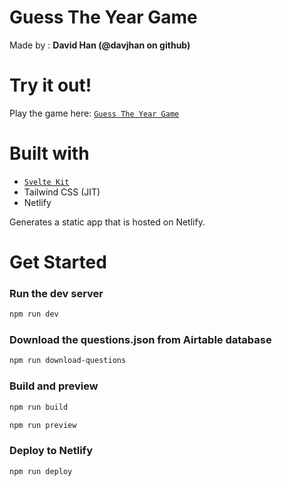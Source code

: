 # Guess The Year Game

Made by : **David Han (@davjhan on github)**

# Try it out!

Play the game here: [`Guess The Year Game`](https://guess-the-year.davjhan.com/)

# Built with

- [`Svelte Kit`](https://kit.svelte.dev/)
- Tailwind CSS (JIT)
- Netlify

Generates a static app that is hosted on Netlify.

# Get Started

### Run the dev server

```bash
npm run dev
```

### Download the questions.json from Airtable database

```bash
npm run download-questions
```

### Build and preview

```bash
npm run build
```

```bash
npm run preview
```

### Deploy to Netlify

```bash
npm run deploy
```